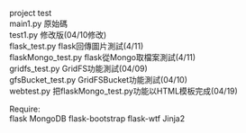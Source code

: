 project test  
main1.py 原始碼  
test1.py 修改版(04/10修改)  
flask_test.py flask回傳圖片測試(4/11)  
flaskMongo_test.py flask從Mongo取檔案測試(4/11)  
gridfs_test.py GridFS功能測試(04/09)  
gfsBucket_test.py GridFSBucket功能測試(04/10)  
webtest.py 把flaskMongo_test.py功能以HTML模板完成(04/19)  
  
Require:  
flask
MongoDB
flask-bootstrap
flask-wtf
Jinja2